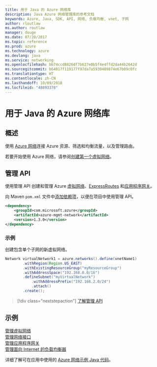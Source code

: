 ```yaml
---
title: 用于 Java 的 Azure 网络库
description: Java Azure 网络管理库的参考文档
keywords: Azure, Java, SDK, API, 网络, 负载均衡, vnet, 子网
author: rloutlaw
ms.author: routlaw
manager: douge
ms.date: 07/20/2017
ms.topic: reference
ms.prod: azure
ms.technology: azure
ms.devlang: java
ms.service: networking
ms.openlocfilehash: bb74ccd8826df7b627e0b5f4e4ffd2da44b2642d
ms.sourcegitcommit: b64017f119177f97da7a5930489874e67b09c0fc
ms.translationtype: HT
ms.contentlocale: zh-CN
ms.lasthandoff: 10/09/2018
ms.locfileid: "48893378"
---
```

# <a name="azure-network-libraries-for-java"></a>用于 Java 的 Azure 网络库

## <a name="overview"></a>概述

使用 [Azure 网络](/azure/networking/networking-overview)连接 Azure 资源、筛选和均衡流量，以及管理路由。

若要开始使用 Azure 网络，请参阅[创建第一个虚拟网络](/azure/virtual-network/virtual-network-get-started-vnet-subnet)。

## <a name="management-api"></a>管理 API

使用管理 API 创建和管理 Azure [虚拟网络](/azure/virtual-network/virtual-networks-overview)、[ExpressRoutes](/azure/expressroute/) 和[应用程序网关](/azure/application-gateway/)。

向 Maven `pom.xml` 文件中[添加依赖项](https://maven.apache.org/guides/getting-started/index.html#How_do_I_use_external_dependencies)，以便在项目中使用管理 API。  

```XML
<dependency>
    <groupId>com.microsoft.azure</groupId>
    <artifactId>azure-mgmt-network</artifactId>
    <version>1.3.0</version>
</dependency>
```   

### <a name="example"></a>示例

创建包含单个子网的新虚拟网络。

```java
Network virtualNetwork1 = azure.networks().define(vnetName1)
        .withRegion(Region.US_EAST)
        .withExistingResourceGroup("myResourceGroup")
        .withAddressSpace("192.168.0.0/16")
        .defineSubnet("myVirtualNetwork")
            .withAddressPrefix("192.168.2.0/24")
            .attach()
        .create();
```

> [!div class="nextstepaction"]
> [了解管理 API](/java/api/overview/azure/networking/management)

## <a name="samples"></a>示例

[管理虚拟网络](https://github.com/Azure-Samples/network-java-manage-virtual-network)   
[管理网络接口](https://github.com/Azure-Samples/network-java-manage-network-interface)   
[管理应用程序网关](https://github.com/Azure-Samples/application-gateway-java-manage-simple-application-gateways)   
[管理面向 Internet 的负载均衡器](https://github.com/Azure-Samples/network-java-manage-internet-facing-load-balancers)   

详细了解可在应用中使用的 [Azure 网络示例 Java 代码](https://azure.microsoft.com/resources/samples/?platform=java&term=network)。
